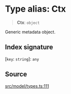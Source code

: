 # Type alias: Ctx

> **Ctx**: `object`

Generic metadata object.

## Index signature

 \[`key`: `string`\]: `any`

## Source

[src/model/types.ts:111](https://github.com/colelawrence/dexter/blob/6b94c49/src/model/types.ts#L111)
